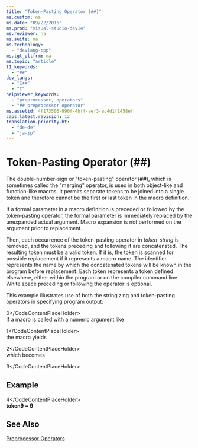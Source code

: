 ```yaml
---
title: "Token-Pasting Operator (##)"
ms.custom: na
ms.date: "09/22/2016"
ms.prod: "visual-studio-dev14"
ms.reviewer: na
ms.suite: na
ms.technology: 
  - "devlang-cpp"
ms.tgt_pltfrm: na
ms.topic: "article"
f1_keywords: 
  - "##"
dev_langs: 
  - "C++"
  - "C"
helpviewer_keywords: 
  - "preprocessor, operators"
  - "## preprocessor operator"
ms.assetid: 4f173503-990f-4bff-aef3-ec4d1f1458ef
caps.latest.revision: 12
translation.priority.ht: 
  - "de-de"
  - "ja-jp"
---
```

# Token-Pasting Operator (##)
The double-number-sign or "token-pasting" operator (**##**), which is sometimes called the "merging" operator, is used in both object-like and function-like macros. It permits separate tokens to be joined into a single token and therefore cannot be the first or last token in the macro definition.  
  
 If a formal parameter in a macro definition is preceded or followed by the token-pasting operator, the formal parameter is immediately replaced by the unexpanded actual argument. Macro expansion is not performed on the argument prior to replacement.  
  
 Then, each occurrence of the token-pasting operator in *token-string* is removed, and the tokens preceding and following it are concatenated. The resulting token must be a valid token. If it is, the token is scanned for possible replacement if it represents a macro name. The identifier represents the name by which the concatenated tokens will be known in the program before replacement. Each token represents a token defined elsewhere, either within the program or on the compiler command line. White space preceding or following the operator is optional.  
  
 This example illustrates use of both the stringizing and token-pasting operators in specifying program output:  
  
<CodeContentPlaceHolder>0\</CodeContentPlaceHolder>  
 If a macro is called with a numeric argument like  
  
<CodeContentPlaceHolder>1\</CodeContentPlaceHolder>  
 the macro yields  
  
<CodeContentPlaceHolder>2\</CodeContentPlaceHolder>  
 which becomes  
  
<CodeContentPlaceHolder>3\</CodeContentPlaceHolder>  
## Example  
  
<CodeContentPlaceHolder>4\</CodeContentPlaceHolder>  
 **token9 = 9**   
## See Also  
 [Preprocessor Operators](../vs140/preprocessor-operators.md)